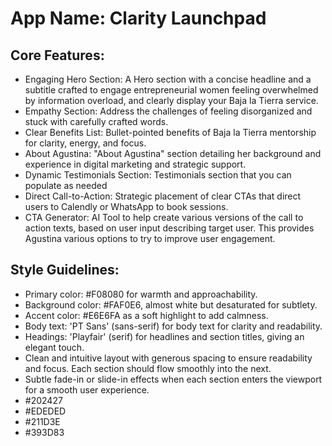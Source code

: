 # **App Name**: Clarity Launchpad

## Core Features:

- Engaging Hero Section: A Hero section with a concise headline and a subtitle crafted to engage entrepreneurial women feeling overwhelmed by information overload, and clearly display your Baja la Tierra service.
- Empathy Section: Address the challenges of feeling disorganized and stuck with carefully crafted words.
- Clear Benefits List: Bullet-pointed benefits of Baja la Tierra mentorship for clarity, energy, and focus.
- About Agustina: "About Agustina" section detailing her background and experience in digital marketing and strategic support.
- Dynamic Testimonials Section: Testimonials section that you can populate as needed
- Direct Call-to-Action: Strategic placement of clear CTAs that direct users to Calendly or WhatsApp to book sessions.
- CTA Generator: AI Tool to help create various versions of the call to action texts, based on user input describing target user. This provides Agustina various options to try to improve user engagement.

## Style Guidelines:

- Primary color: #F08080 for warmth and approachability.
- Background color: #FAF0E6, almost white but desaturated for subtlety.
- Accent color: #E6E6FA as a soft highlight to add calmness.
- Body text: 'PT Sans' (sans-serif) for body text for clarity and readability.
- Headings: 'Playfair' (serif) for headlines and section titles, giving an elegant touch.
- Clean and intuitive layout with generous spacing to ensure readability and focus. Each section should flow smoothly into the next.
- Subtle fade-in or slide-in effects when each section enters the viewport for a smooth user experience.
- #202427
- #EDEDED
- #211D3E
- #393D83